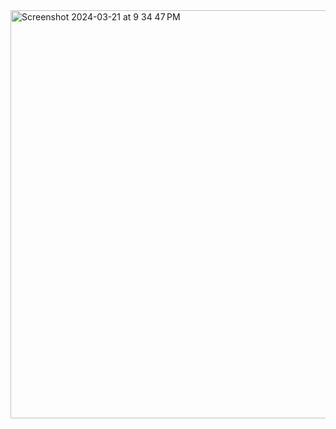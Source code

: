 <img width="653" alt="Screenshot 2024-03-21 at 9 34 47 PM" src="https://github.com/gundeep/IntroVisionOS/assets/2349189/df0c2a1f-e2ed-4b67-9a3b-26fcf3437d9b">

